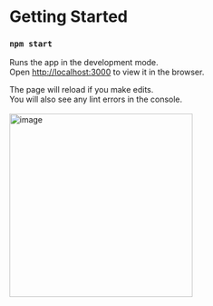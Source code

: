 # Getting Started 

### `npm start`

Runs the app in the development mode.\
Open [http://localhost:3000](http://localhost:3000) to view it in the browser.

The page will reload if you make edits.\
You will also see any lint errors in the console.
<br><br>
<img width="323" alt="image" src="https://user-images.githubusercontent.com/32548311/160883259-9140ba0c-75f6-4af6-93bd-bfdab55f24ff.png">
